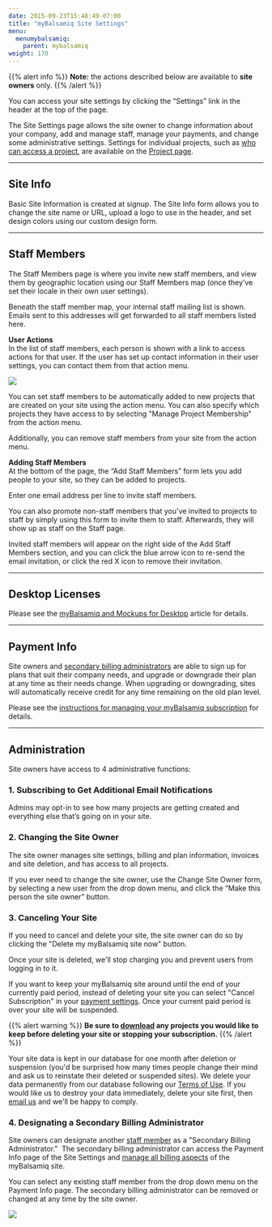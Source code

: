 ```yaml
---
date: 2015-09-23T15:48:49-07:00
title: "myBalsamiq Site Settings"
menu:
  menumybalsamiq:
    parent: mybalsamiq
weight: 170
---
```


{{% alert info %}}
**Note:** the actions described below are available to **site owners** only.
{{% /alert %}}

You can access your site settings by clicking the “Settings” link in the header at the top of the page.

The Site Settings page allows the site owner to change information about your company, add and manage staff, manage your payments, and change some administrative settings. Settings for individual projects, such as [who can access a project](/mybalsamiq/project/#setting-access-control), are available on the [Project page](/mybalsamiq/project/).

* * *

## Site Info

Basic Site Information is created at signup. The Site Info form allows you to change the site name or URL, upload a logo to use in the header, and set design colors using our custom design form.

* * *

## Staff Members

The Staff Members page is where you invite new staff members, and view them by geographic location using our Staff Members map (once they’ve set their locale in their own user settings).

Beneath the staff member map, your internal staff mailing list is shown. Emails sent to this addresses will get forwarded to all staff members listed here.

**User Actions**  
 In the list of staff members, each person is shown with a link to access actions for that user. If the user has set up contact information in their user settings, you can contact them from that action menu.

![](//media.balsamiq.com/img/support/docs/myb/staff-actions.png)

You can set staff members to be automatically added to new projects that are created on your site using the action menu. You can also specify which projects they have access to by selecting "Manage Project Membership" from the action menu.

Additionally, you can remove staff members from your site from the action menu.

**Adding Staff Members**  
At the bottom of the page, the “Add Staff Members” form lets you add people to your site, so they can be added to projects.

Enter one email address per line to invite staff members.

You can also promote non-staff members that you've invited to projects to staff by simply using this form to invite them to staff. Afterwards, they will show up as staff on the Staff page.

Invited staff members will appear on the right side of the Add Staff Members section, and you can click the blue arrow icon to re-send the email invitation, or click the red X icon to remove their invitation.

* * *

## Desktop Licenses

Please see the [myBalsamiq and Mockups for Desktop](https://support.balsamiq.com/mybalsamiq/mybanddesktop/) article for details.

* * *

## Payment Info

Site owners and [secondary billing administrators](#4-designating-a-secondary-billing-administrator) are able to sign up for plans that suit their company needs, and upgrade or downgrade their plan at any time as their needs change. When upgrading or downgrading, sites will automatically receive credit for any time remaining on the old plan level.

Please see the [instructions for managing your myBalsamiq subscription](https://support.balsamiq.com/sales/mybsubscriptions/) for details.

* * *

## Administration

Site owners have access to 4 administrative functions:

### 1\. Subscribing to Get Additional Email Notifications

Admins may opt-in to see how many projects are getting created and everything else that’s going on in your site.

### 2\. Changing the Site Owner

The site owner manages site settings, billing and plan information, invoices and site deletion, and has access to all projects.

If you ever need to change the site owner, use the Change Site Owner form, by selecting a new user from the drop down menu, and click the “Make this person the site owner” button.

### 3\. Canceling Your Site

If you need to cancel and delete your site, the site owner can do so by clicking the "Delete my myBalsamiq site now" button.

Once your site is deleted, we'll stop charging you and prevent users from logging in to it.

If you want to keep your myBalsamiq site around until the end of your currently paid period, instead of deleting your site you can select "Cancel Subscription" in your [payment settings](https://support.balsamiq.com/sales/mybsubscriptions/#stopping-your-subscription). Once your current paid period is over your site will be suspended.

{{% alert warning %}}
**Be sure to [download](/mybalsamiq/project/#project-actions) any projects you would like to keep before deleting your site or stopping your subscription.**
{{% /alert %}}

Your site data is kept in our database for one month after deletion or suspension (you'd be surprised how many times people change their mind and ask us to reinstate their deleted or suspended sites). We delete your data permanently from our database following our [Terms of Use](/mybalsamiq/tos/#how-can-i-access-or-correct-my-information). If you would like us to destroy your data immediately, delete your site first, then [email us](https://balsamiq.com/company/contact/#/s/myb) and we'll be happy to comply.

### 4\. Designating a Secondary Billing Administrator

Site owners can designate another [staff member](/mybalsamiq/sitesettings/#staff-members) as a "Secondary Billing Administrator."  The secondary billing administrator can access the Payment Info page of the Site Settings and [manage all billing aspects](https://support.balsamiq.com/sales/mybsubscriptions/) of the myBalsamiq site.

You can select any existing staff member from the drop down menu on the Payment Info page. The secondary billing administrator can be removed or changed at any time by the site owner.

![](//media.balsamiq.com/img/support/docs/myb/myb_secondary_billing.png)
